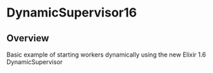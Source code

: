 # DynamicSupervisor16

## Overview

Basic example of starting workers dynamically using the new Elixir 1.6 DynamicSupervisor
